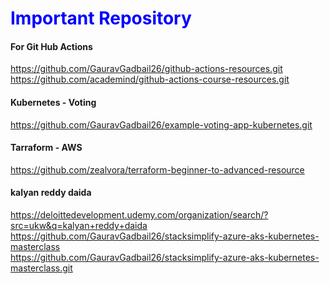 <h1 style="color:blue;">Important Repository</h1>

<h4> For Git Hub Actions </h4>
<a href="url">https://github.com/GauravGadbail26/github-actions-resources.git</a><br>
<a href="url">https://github.com/academind/github-actions-course-resources.git</a>

<h4> Kubernetes - Voting </h4>
<a href="url">https://github.com/GauravGadbail26/example-voting-app-kubernetes.git</a>

<br>
<h4> Tarraform - AWS </h4>
<a href="url">https://github.com/zealvora/terraform-beginner-to-advanced-resource</a>

<h4> kalyan reddy daida </h4>
<a href="url">https://deloittedevelopment.udemy.com/organization/search/?src=ukw&q=kalyan+reddy+daida</a>
<a href="url">https://github.com/GauravGadbail26/stacksimplify-azure-aks-kubernetes-masterclass</a><br>
<a href="url">https://github.com/GauravGadbail26/stacksimplify-azure-aks-kubernetes-masterclass.git</a>


